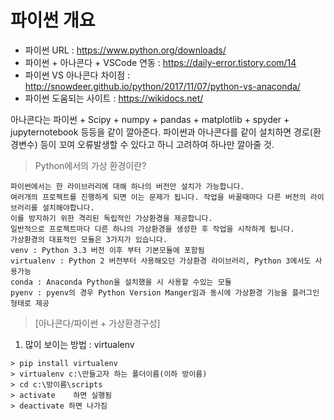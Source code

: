 # 파이썬 개요

- 파이썬 URL : https://www.python.org/downloads/
- 파이썬 + 아나콘다 + VSCode 연동 : https://daily-error.tistory.com/14
- 파이썬 VS 아나콘다 차이점 
  : http://snowdeer.github.io/python/2017/11/07/python-vs-anaconda/
- 파이썬 도움되는 사이트 : https://wikidocs.net/

아나콘다는 파이썬 + Scipy + numpy + pandas + matplotlib + spyder + jupyternotebook 등등을 같이 깔아준다.
파이썬과 아나콘다를 같이 설치하면 경로(환경변수) 등이 꼬여 오류발생할 수 있다고 하니 고려하여 하나만 깔아줄 것.

> Python에서의 가상 환경이란?
```
파이썬에서는 한 라이브러리에 대해 하나의 버전만 설치가 가능합니다.
여러개의 프로젝트를 진행하게 되면 이는 문제가 됩니다. 작업을 바꿀때마다 다른 버전의 라이브러리를 설치해야합니다.
이를 방지하기 위한 격리된 독립적인 가상환경을 제공합니다.
일반적으로 프로젝트마다 다른 하나의 가상환경을 생성한 후 작업을 시작하게 됩니다.
가상환경의 대표적인 모듈은 3가지가 있습니다.
venv : Python 3.3 버전 이후 부터 기본모듈에 포함됨
virtualenv : Python 2 버전부터 사용해오던 가상환경 라이브러리, Python 3에서도 사용가능
conda : Anaconda Python을 설치했을 시 사용할 수있는 모듈
pyenv : pyenv의 경우 Python Version Manger임과 동시에 가상환경 기능을 플러그인 형태로 제공
``` 

>[아나콘다/파이썬 + 가상환경구성]
1. 많이 보이는 방법 : virtualenv
```
> pip install virtualenv
> virtualenv c:\만들고자 하는 폴더이름(이하 방이름)
> cd c:\방이름\scripts
> activate    하면 실행됨
> deactivate 하면 나가짐
```

